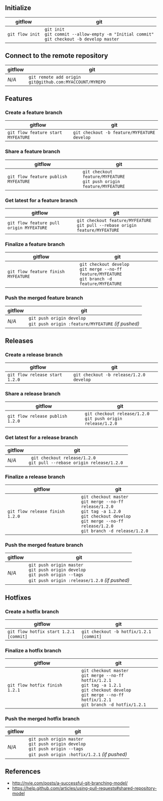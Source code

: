 ## Initialize

| gitflow         | git                                                                                              |
| --------------- | ------------------------------------------------------------------------------------------------ |
| `git flow init` | `git init`<br>`git commit --allow-empty -m "Initial commit"`<br>`git checkout -b develop master` |

## Connect to the remote repository

| gitflow | git                                                     |
| ------- | ------------------------------------------------------- |
| _N/A_   | `git remote add origin git@github.com:MYACCOUNT/MYREPO` |

## Features

### Create a feature branch

| gitflow                            | git                                         |
| ---------------------------------- | ------------------------------------------- |
| `git flow feature start MYFEATURE` | `git checkout -b feature/MYFEATURE develop` |

### Share a feature branch

| gitflow                              | git                                                                     |
| ------------------------------------ | ----------------------------------------------------------------------- |
| `git flow feature publish MYFEATURE` | `git checkout feature/MYFEATURE`<br>`git push origin feature/MYFEATURE` |

### Get latest for a feature branch

| gitflow                                  | git                                                                              |
| ---------------------------------------- | -------------------------------------------------------------------------------- |
| `git flow feature pull origin MYFEATURE` | `git checkout feature/MYFEATURE`<br>`git pull --rebase origin feature/MYFEATURE` |

### Finalize a feature branch

| gitflow                             | git                                                                                                  |
| ----------------------------------- | ---------------------------------------------------------------------------------------------------- |
| `git flow feature finish MYFEATURE` | `git checkout develop`<br>`git merge --no-ff feature/MYFEATURE`<br>`git branch -d feature/MYFEATURE` |

### Push the merged feature branch

| gitflow | git                                                                             |
| ------- | ------------------------------------------------------------------------------- |
| _N/A_   | `git push origin develop`<br>`git push origin :feature/MYFEATURE` _(if pushed)_ |

## Releases

### Create a release branch

| gitflow                        | git                                     |
| ------------------------------ | --------------------------------------- |
| `git flow release start 1.2.0` | `git checkout -b release/1.2.0 develop` |

### Share a release branch

| gitflow                          | git                                                             |
| -------------------------------- | --------------------------------------------------------------- |
| `git flow release publish 1.2.0` | `git checkout release/1.2.0`<br>`git push origin release/1.2.0` |

### Get latest for a release branch

| gitflow | git                                                                        |
| ------- | -------------------------------------------------------------------------- |
| _N/A_   | ` git checkout release/1.2.0`<br>`git pull --rebase origin release/1.2.0 ` |

### Finalize a release branch

| gitflow                         | git                                                                                                                                                                              |
| ------------------------------- | -------------------------------------------------------------------------------------------------------------------------------------------------------------------------------- |
| `git flow release finish 1.2.0` | `git checkout master`<br>`git merge --no-ff release/1.2.0`<br>`git tag -a 1.2.0`<br>`git checkout develop`<br>`git merge --no-ff release/1.2.0`<br>`git branch -d release/1.2.0` |

### Push the merged feature branch

| gitflow | git                                                                                                                                 |
| ------- | ----------------------------------------------------------------------------------------------------------------------------------- |
| _N/A_   | `git push origin master`<br>`git push origin develop`<br>`git push origin --tags`<br>`git push origin :release/1.2.0` _(if pushed)_ |

## Hotfixes

### Create a hotfix branch

| gitflow                                | git                                     |
| -------------------------------------- | --------------------------------------- |
| `git flow hotfix start 1.2.1 [commit]` | `git checkout -b hotfix/1.2.1 [commit]` |

### Finalize a hotfix branch

| gitflow                        | git                                                                                                                                                                           |
| ------------------------------ | ----------------------------------------------------------------------------------------------------------------------------------------------------------------------------- |
| `git flow hotfix finish 1.2.1` | `git checkout master`<br>`git merge --no-ff hotfix/1.2.1`<br>`git tag -a 1.2.1`<br>`git checkout develop`<br>`git merge --no-ff hotfix/1.2.1`<br>`git branch -d hotfix/1.2.1` |

### Push the merged hotfix branch

| gitflow | git                                                                                                                                |
| ------- | ---------------------------------------------------------------------------------------------------------------------------------- |
| _N/A_   | `git push origin master`<br>`git push origin develop`<br>`git push origin --tags`<br>`git push origin :hotfix/1.2.1` _(if pushed)_ |

## References

- http://nvie.com/posts/a-successful-git-branching-model/
- https://help.github.com/articles/using-pull-requests#shared-repository-model
